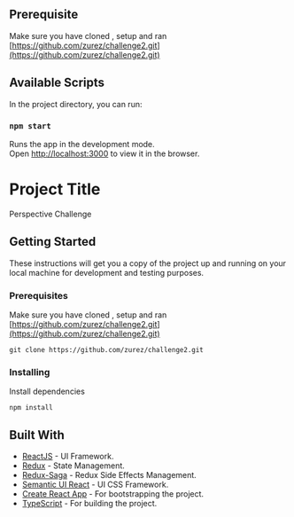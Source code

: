 

## Prerequisite
Make sure you have cloned , setup and ran  [https://github.com/zurez/challenge2.git](https://github.com/zurez/challenge2.git)

## Available Scripts

In the project directory, you can run:

### `npm start`

Runs the app in the development mode.<br>
Open [http://localhost:3000](http://localhost:3000) to view it in the browser.


# Project Title

Perspective Challenge

## Getting Started

These instructions will get you a copy of the project up and running on your local machine for development and testing purposes.

### Prerequisites

Make sure you have cloned , setup and ran  [https://github.com/zurez/challenge2.git](https://github.com/zurez/challenge2.git)

```
git clone https://github.com/zurez/challenge2.git
```

### Installing

Install dependencies

```
npm install
```







## Built With

* [ReactJS](https://reactjs.org/docs/getting-started.html) - UI Framework.
* [Redux](https://redux.js.org/introduction/getting-started) - State Management.
* [Redux-Saga](https://redux-saga.js.org/) - Redux Side Effects Management.
* [Semantic UI React](https://react.semantic-ui.com/) - UI CSS Framework.
* [Create React App](https://github.com/facebook/create-react-app) - For bootstrapping the project.
* [TypeScript](https://www.typescriptlang.org/docs/home.html) - For building the project.




